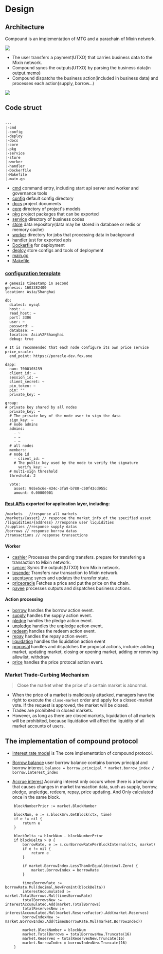 # Design

## Architecture

Compound is an implementation of MTG and a parachain of Mixin network.

![](images/architecture.png)

* The user transfers a payment(UTXO) that carries business data to the Mixin network.
* Compound syncs the outputs(UTXO) by parsing the business data(in output.memo)
* Compound dispatchs the business action(included in business data) and processes each action(supply, borrow...)

![](images/workflow.png)

## Code struct

```

---
|-cmd      
|-config  
|-deploy  
|-docs    
|-core 
|-pkg     
|-service 
|-store   
|-worker  
|-handler    
|-Dockerfile 
|-Makefile
|-main.go 

```

* [cmd](../cmd) command entry, including start api server and worker and governance tools
* [config](../config) default config directory
* [docs](../docs) project documents
* [core](../core) directory of project's models
* [pkg](../pkg) project packages that can be exported
* [service](../service) directory of business codes
* [store](../store) data repository(data may be stored in database or redis or memory cache)
* [worker](../worker) directory for jobs that processing data in background
* [handler](../handler) just for exported apis
* [Dockerfile](../Dockerfile) for deployment
* [deploy](../deploy) store configs and tools of deployment
* [main.go](../main.go)
* [Makefile](../Makefile)

### [configuration template](../deploy/config.node.yaml.tpl)

```
# genesis timestamp in second
genesis: 1603382400
location: Asia/Shanghai

db:
  dialect: mysql
  host: ~
  read_host: ~
  port: 3306
  user: ~
  password: ~
  database: ~
  location: Asia%2FShanghai
  debug: true

# It is recommended that each node configure its own price service
price_oracle:
  end_point: https://poracle-dev.fox.one

dapp:
  num: 7000103159
  client_id: ~
  session_id: ~
  client_secret: ~
  pin_token: ~
  pin: ""
  private_key: ~

group:
# private key shared by all nodes
  private_key: ~
  # The private key of the node user to sign the data
  sign_key: ~
  # node admins
  admins:
    - ~
    - ~
    - ~ 
  # all nodes
  members:
  # node id
    - client_id: ~
    # The public key used by the node to verify the signature
      verify_key: ~
  # multi-sign threshold
  threshold: 2

  vote:
    asset: 965e5c6e-434c-3fa9-b780-c50f43cd955c
    amount: 0.00000001
```

#### [Rest APIs](../handler/rest/rest.go) exported for application layer, including:

```
/markets   //response all markets
/markets/{asset} // response the market info of the specified asset
/liquidities/{address} //response user liquidities
/supplies //response supply datas
/borrows // response borrow datas
/transactions // response transactions
```

#### Worker
* [cashier](../worker/cashier/cashier.go) Processes the pending transfers. prepare for transfering a transaction to Mixin network.
* [syncer](../worker/syncer/syncer.go) Syncs the outputs(UTXO) from Mixin network.
* [txsender](../worker/txsender/sender.go) Transfers raw transaction to Mixin network.
* [spentsync](../worker/spentsync/spentsync.go) syncs and updates the transfer state.
* [priceoracle](../worker/priceoracle/priceoracle.go) Fetches a price and put the price on the chain.
* [payee](../worker/snapshot/payee.go) processes outputs and dispatches business actions.

#### Action processing
* [borrow](../worker/snapshot/borrow.go) handles the borrow action event.
* [supply](../worker/snapshot/supply.go) handles the supply action event.
* [pledge](../worker/snapshot/supply_pledge.go) handles the pledge action event.
* [unpledge](../worker/snapshot/supply_unpledge.go) handles the unpledge action event.
* [redeem](../worker/snapshot/supply_redeem.go) handles the redeem action event.
* [repay](../worker/snapshot/borrow_repay.go) handles the repay action event.
* [liquidation](../worker/snapshot/liquidation.go) handles the liquidation action event
* [proposal](../worker/snapshot/proposal.go) handles and dispatches the proposal actions, include: adding market, updating market, closing or opening market, adding or removing allowlist, withdraw
* [price](../worker/snapshot/price.go) handles the price protocal action event.


### Market Trade-Curbing Mechanism

> Close the market when the price of a certain market is abnormal.

* When the price of a market is maliciously attacked, managers have the right to execute the `close-market` order and apply for a closed-market vote. If the request is approved, the market will be closed.
* Trades are prohibited in closed markets.
* However, as long as there are closed markets, liquidation of all markets will be prohibited, because liquidation will affect the liquidity of all market accounts of users.

## The implementation of compound protocol 

* [Interest rate model](../internal/compound/interest_rate_model.go) is The core implementation of compound protocol.

* [Borrow balance](../core/borrow.go) user borrow balance contains borrow principal and borrow interest. `balance = borrow.principal * market.borrow_index / borrow.interest_index`

* [Accrue interest](../service/market/market.go) Accruing interest only occurs when there is a behavior that causes changes in market transaction data, such as supply, borrow, pledge, unpledge, redeem, repay, price updating. And Only calculated once in the same block.

```
	blockNumberPrior := market.BlockNumber

	blockNum, e := s.blockSrv.GetBlock(ctx, time)
	if e != nil {
		return e
	}

	blockDelta := blockNum - blockNumberPrior
	if blockDelta > 0 {
		borrowRate, e := s.curBorrowRatePerBlockInternal(ctx, market)
		if e != nil {
			return e
		}

		if market.BorrowIndex.LessThanOrEqual(decimal.Zero) {
			market.BorrowIndex = borrowRate
		}

		timesBorrowRate := borrowRate.Mul(decimal.NewFromInt(blockDelta))
		interestAccumulated := market.TotalBorrows.Mul(timesBorrowRate)
		totalBorrowsNew := interestAccumulated.Add(market.TotalBorrows)
		totalReservesNew := interestAccumulated.Mul(market.ReserveFactor).Add(market.Reserves)
		borrowIndexNew := market.BorrowIndex.Add(timesBorrowRate.Mul(market.BorrowIndex))

		market.BlockNumber = blockNum
		market.TotalBorrows = totalBorrowsNew.Truncate(16)
		market.Reserves = totalReservesNew.Truncate(16)
		market.BorrowIndex = borrowIndexNew.Truncate(16)
	}

```
